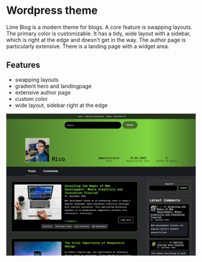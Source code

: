 # Wordpress theme

Lime Blog is a modern theme for blogs. A core feature is swapping layouts. 
The primary color is customizable. It has a tidy, wide layout with a sidebar,
which is right at the edge and doesn't get in the way. The author page is
particularly extensive. There is a landing page with a widget area.

## Features

- swapping layouts
- gradient hero and landingpage
- extensive author page
- custom color
- wide layout, sidebar right at the edge

![Preview](/screenshot.jpg)
